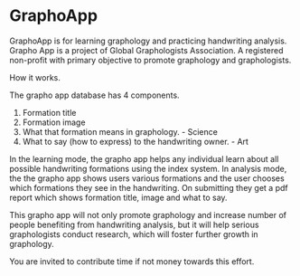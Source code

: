 GraphoApp
=========

GraphoApp is for learning graphology and practicing handwriting analysis.
Grapho App is a project of Global Graphologists Association. A registered non-profit with primary objective to promote graphology and graphologists. 

How it works.

The grapho app database has 4 components.

1. Formation title
2. Formation image
3. What that formation means in graphology. - Science
4. What to say (how to express) to the handwriting owner. - Art

In the learning mode, the grapho app helps any individual learn about all possible handwriting formations using the index system.
In analysis mode, the the grapho app shows users various formations and the user chooses which formations they see in the handwriting. On submitting they get a pdf report which shows formation title, image and what to say.

This grapho app will not only promote graphology and increase number of people benefiting from handwriting analysis, but it will help serious graphologists conduct research, which will foster further growth in graphology.

You are invited to contribute time if not money towards this effort.  

